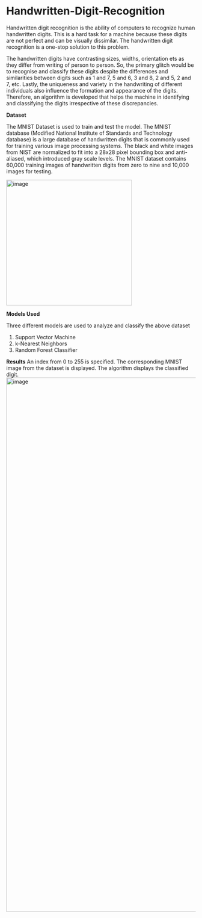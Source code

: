 # Handwritten-Digit-Recognition


Handwritten digit recognition is the ability of computers to recognize human handwritten digits. This is a hard task for a machine because these digits are not perfect and can be visually dissimilar. The handwritten digit recognition is a one-stop solution to this problem.

The handwritten digits have contrasting sizes, widths, orientation ets as they differ from writing of person to person. So, the primary glitch would be to recognise and classify these digits despite the differences and similarities between digits such as 1 and 7, 5 and 6, 3 and 8, 2 and 5, 2 and 7, etc. Lastly, the uniqueness and variety in the handwriting of different individuals also influence the formation and appearance of the digits. Therefore, an algorithm is developed that helps the machine in identifying and classifying the digits irrespective of these discrepancies.

**Dataset**


The MNIST Dataset is used to train and test the model. The MNIST database (Modified National Institute of Standards and Technology database) is a large database of handwritten digits that is commonly used for training various image processing systems. The black and white images from NIST are normalized to fit into a 28x28 pixel bounding box and anti-aliased, which introduced gray scale levels. The MNIST dataset contains 60,000 training images of handwritten digits from zero to nine and 10,000 images for testing.

<img width="334" alt="image" src="https://github.com/AishwaryaKoushik/Handwritten-Digit-Recognition/assets/161193220/6dff403d-aa40-44ef-b9e1-f62751101fb5">


**Models Used**


Three different models are used to analyze and classify the above dataset 
  1. Support Vector Machine
  2. k-Nearest Neighbors
  3. Random Forest Classifier

**Results**
An index from 0 to 255 is specified. The corresponding MNIST image from the dataset is displayed. The algorithm displays the classified digit.
<img width="1421" alt="image" src="https://github.com/AishwaryaKoushik/Handwritten-Digit-Recognition/assets/161193220/144f23d8-1ae7-4550-af06-baca3165aee8">




